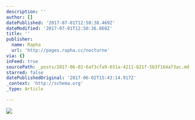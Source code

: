 ```yaml
---
description: ''
author: []
datePublished: '2017-07-01T12:50:38.469Z'
dateModified: '2017-07-01T12:50:36.868Z'
title: ''
publisher:
  name: Rapha
  url: 'http://pages.rapha.cc/nocturne'
via: {}
inFeed: true
sourcePath: _posts/2017-06-02-6af3cfa9-031a-4211-821f-5b3f164a73ac.md
starred: false
datePublishedOriginal: '2017-06-02T15:43:14.917Z'
_context: 'http://schema.org'
_type: Article

---
```

![](https://the-grid-user-content.s3-us-west-2.amazonaws.com/35ce5fc2-ed48-4a4f-935f-85db22c0979a.jpg)